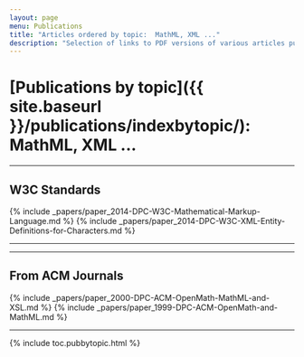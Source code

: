 ```yaml
---
layout: page
menu: Publications
title: "Articles ordered by topic:  MathML, XML ..."
description: "Selection of links to PDF versions of various articles published by the LaTeX3 project and links to videos of their conference presentations ordered by major topics."
---
```


# [Publications by topic]({{ site.baseurl }}/publications/indexbytopic/): MathML, XML ...




<hr class="conference-start">

## W3C Standards

{% include _papers/paper_2014-DPC-W3C-Mathematical-Markup-Language.md %}
{% include _papers/paper_2014-DPC-W3C-XML-Entity-Definitions-for-Characters.md %}

<hr class="conference-end">




<hr class="conference-start">

## From ACM Journals

{% include _papers/paper_2000-DPC-ACM-OpenMath-MathML-and-XSL.md %}
{% include _papers/paper_1999-DPC-ACM-OpenMath-and-MathML.md %}

<hr class="conference-end">



<div class="row">{% include toc.pubbytopic.html %}</div>
<div id="div_vgwpixel"></div>


